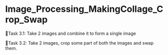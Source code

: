 # Image_Processing_MakingCollage_Crop_Swap


🔰Task 3.1:
  Take 2 images and combine it to form a single image

🔰Task 3.2:
  Take 2 images, crop some part of both the images and swap them.
